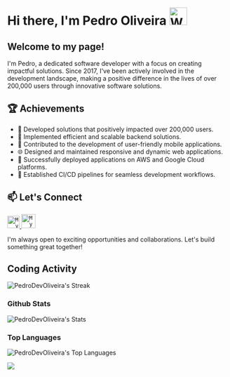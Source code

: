 # Hi there, I'm Pedro Oliveira <img width="40" src="https://emojis.slackmojis.com/emojis/images/1565879801/6181/waving_hand_animated.gif?1565879801" alt="Waving Hand" /></h1>

## Welcome to my page!
I'm Pedro, a dedicated software developer with a focus on creating impactful solutions. Since 2017, I've been actively involved in the development landscape, making a positive difference in the lives of over 200,000 users through innovative software solutions.

## 🏆 Achievements
- 🚀 Developed solutions that positively impacted over 200,000 users.
- 🤖 Implemented efficient and scalable backend solutions.
- 📱 Contributed to the development of user-friendly mobile applications.
- 🌐 Designed and maintained responsive and dynamic web applications.
- 🚀 Successfully deployed applications on AWS and Google Cloud platforms.
- 🔄 Established CI/CD pipelines for seamless development workflows.

## 📫 Let's Connect

<a href="https://www.linkedin.com/in/pedro-oliveira-dev/">
  <code><img alt="My linkedin" width="28" src="https://img.icons8.com/fluency/344/linkedin.png" /></code>
</a>

<a href="mailto:pedro.dev.oliveira@gmail.com">
  <code><img alt="My e-mail" width="32" src="https://img.icons8.com/fluency/344/email-open.png" /></code>
</a>

<br/>

I'm always open to exciting opportunities and collaborations. Let's build something great together!

## Coding Activity

![PedroDevOliveira's Streak](https://github-readme-streak-stats.herokuapp.com/?user=PedroDevOliveira&theme=radical&hide_border=true&include_all_commits=true&count_private=true)

### Github Stats
![PedroDevOliveira's Stats](https://github-readme-stats.vercel.app/api?username=PedroDevOliveira&theme=radical&show_icons=true&hide_border=true&count_private=true&include_all_commits=true)

### Top Languages

![PedroDevOliveira's Top Languages](https://github-readme-stats.vercel.app/api/top-langs/?username=PedroDevOliveira&theme=radical&show_icons=true&hide_border=true&layout=compact&include_all_commits=true&count_private=true)

![](https://komarev.com/ghpvc/?username=PedroDevOliveira&color=bd93f9)
